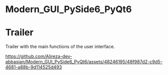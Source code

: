 # Modern_GUI_PySide6_PyQt6

# Trailer  
Trailer with the main functions of the user interface.

https://github.com/Alireza-dev-abbasian/Modern_GUI_PySide6_PyQt6/assets/48246195/48f987d2-c9d5-4681-a88b-9d114525d493
